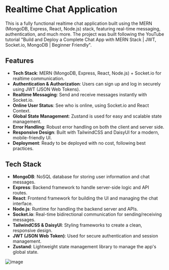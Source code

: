 # Realtime Chat Application

This is a fully functional realtime chat application built using the MERN (MongoDB, Express, React, Node.js) stack, featuring real-time messaging, authentication, and much more. The project was built following the YouTube tutorial "Build and Deploy a Complete Chat App with MERN Stack | JWT, Socket.io, MongoDB | Beginner Friendly".

## Features

- **Tech Stack**: MERN (MongoDB, Express, React, Node.js) + Socket.io for realtime communication.
- **Authentication & Authorization**: Users can sign up and log in securely using JWT (JSON Web Tokens).
- **Realtime Messaging**: Send and receive messages instantly with Socket.io.
- **Online User Status**: See who is online, using Socket.io and React Context.
- **Global State Management**: Zustand is used for easy and scalable state management.
- **Error Handling**: Robust error handling on both the client and server side.
- **Responsive Design**: Built with TailwindCSS and DaisyUI for a modern, mobile-friendly UI.
- **Deployment**: Ready to be deployed with no cost, following best practices.

## Tech Stack

- **MongoDB**: NoSQL database for storing user information and chat messages.
- **Express**: Backend framework to handle server-side logic and API routes.
- **React**: Frontend framework for building the UI and managing the chat interface.
- **Node.js**: Runtime for handling the backend server and APIs.
- **Socket.io**: Real-time bidirectional communication for sending/receiving messages.
- **TailwindCSS & DaisyUI**: Styling frameworks to create a clean, responsive design.
- **JWT (JSON Web Token)**: Used for secure authentication and session management.
- **Zustand**: Lightweight state management library to manage the app's global state.


![image](https://github.com/user-attachments/assets/909e9f02-5c1b-4f8d-b609-a8913cd2b8ae)
